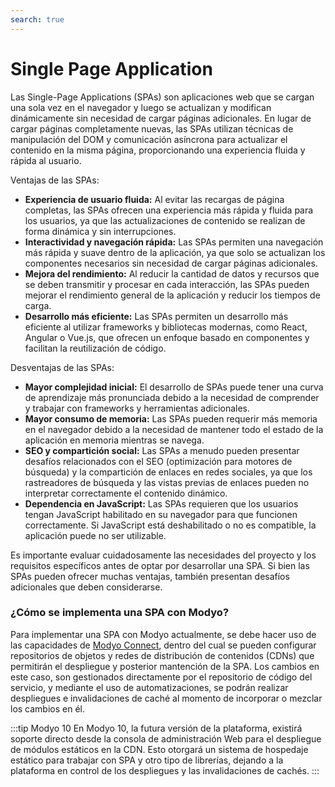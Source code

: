 ```yaml
---
search: true
---
```


# Single Page Application

Las Single-Page Applications (SPAs) son aplicaciones web que se cargan una sola vez en el navegador y luego se actualizan y modifican dinámicamente sin necesidad de cargar páginas adicionales. En lugar de cargar páginas completamente nuevas, las SPAs utilizan técnicas de manipulación del DOM y comunicación asíncrona para actualizar el contenido en la misma página, proporcionando una experiencia fluida y rápida al usuario.

Ventajas de las SPAs:

- **Experiencia de usuario fluida:** Al evitar las recargas de página completas, las SPAs ofrecen una experiencia más rápida y fluida para los usuarios, ya que las actualizaciones de contenido se realizan de forma dinámica y sin interrupciones.
- **Interactividad y navegación rápida:** Las SPAs permiten una navegación más rápida y suave dentro de la aplicación, ya que solo se actualizan los componentes necesarios sin necesidad de cargar páginas adicionales.
- **Mejora del rendimiento:** Al reducir la cantidad de datos y recursos que se deben transmitir y procesar en cada interacción, las SPAs pueden mejorar el rendimiento general de la aplicación y reducir los tiempos de carga.
- **Desarrollo más eficiente:** Las SPAs permiten un desarrollo más eficiente al utilizar frameworks y bibliotecas modernas, como React, Angular o Vue.js, que ofrecen un enfoque basado en componentes y facilitan la reutilización de código.

Desventajas de las SPAs:

- **Mayor complejidad inicial:** El desarrollo de SPAs puede tener una curva de aprendizaje más pronunciada debido a la necesidad de comprender y trabajar con frameworks y herramientas adicionales.
- **Mayor consumo de memoria:** Las SPAs pueden requerir más memoria en el navegador debido a la necesidad de mantener todo el estado de la aplicación en memoria mientras se navega.
- **SEO y compartición social:** Las SPAs a menudo pueden presentar desafíos relacionados con el SEO (optimización para motores de búsqueda) y la compartición de enlaces en redes sociales, ya que los rastreadores de búsqueda y las vistas previas de enlaces pueden no interpretar correctamente el contenido dinámico.
- **Dependencia en JavaScript:** Las SPAs requieren que los usuarios tengan JavaScript habilitado en su navegador para que funcionen correctamente. Si JavaScript está deshabilitado o no es compatible, la aplicación puede no ser utilizable.

Es importante evaluar cuidadosamente las necesidades del proyecto y los requisitos específicos antes de optar por desarrollar una SPA. Si bien las SPAs pueden ofrecer muchas ventajas, también presentan desafíos adicionales que deben considerarse.

### ¿Cómo se implementa una SPA con Modyo?

Para implementar una SPA con Modyo actualmente, se debe hacer uso de las capacidades de [Modyo Connect](/es/connect), dentro del cual se pueden configurar repositorios de objetos y redes de distribución de contenidos (CDNs) que permitirán  el despliegue y posterior mantención de la SPA. Los cambios en este caso, son gestionados directamente por el repositorio de código del servicio, y mediante el uso de automatizaciones, se podrán realizar despliegues e invalidaciones de caché al momento de incorporar o mezclar los cambios en él.

:::tip Modyo 10
En Modyo 10, la futura versión de la plataforma, existirá soporte directo desde la consola de administración Web para el despliegue de módulos estáticos en la CDN. Esto otorgará un sistema de hospedaje estático para trabajar con SPA y otro tipo de librerías, dejando a la plataforma en control de los despliegues y las invalidaciones de cachés.
:::
